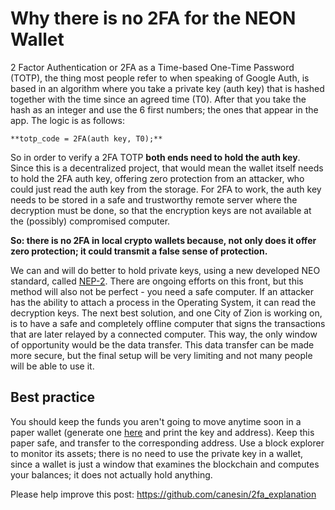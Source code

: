 Why there is no 2FA for the NEON Wallet
================
2 Factor Authentication or 2FA as a Time-based One-Time Password (TOTP), the thing most people refer to when speaking of Google Auth, is based in an algorithm where you take a private key (auth key) that is hashed together with the time since an agreed time (T0). After that you take the hash as an integer and use the 6 first numbers; the ones that appear in the app. The logic is as follows:
```
**totp_code = 2FA(auth key, T0);**
```
So in order to verify a 2FA TOTP **both ends need to hold the auth key**. Since this is a decentralized project, that would mean the wallet itself needs to hold the 2FA auth<!--does the A not stand for auth?--> key, offering zero protection from an attacker, who could just read the auth key from the storage. For 2FA to work, the auth key needs to be stored in a safe and trustworthy remote server where the decryption must be done, so that the encryption keys are not available at the (possibly) compromised computer.

**So: there is no 2FA in local crypto wallets because, not only does it offer zero protection; it could transmit a false sense of protection.**

We can and will do better to hold private keys, using a new developed NEO standard, called [NEP-2](https://github.com/neo-project/proposals/blob/nep-2/nep-2.mediawiki). There are ongoing efforts on this front, but this method will also not be perfect - you need a safe computer. If an attacker has the ability to attach a process in the Operating System, it can read the decryption keys. The next best solution, and one City of Zion is working on, is to have a safe and completely offline computer that signs the transactions that are later relayed by a connected computer. This way, the only window of opportunity would be the data transfer. This data transfer can be made more secure, but the final setup will be very limiting and not many people will be able to use it.

Best practice
----
You should keep the funds you aren't going to move anytime soon in a paper wallet (generate one [here](https://snowypowers.github.io/ansy/) and print the key and address). Keep this paper safe, and transfer to the corresponding address. Use a block explorer to monitor its assets; there is no need to use the private key in a wallet, since a wallet is just a window that examines the blockchain and computes your balances; it does not actually hold anything.

Please help improve this post: https://github.com/canesin/2fa_explanation
